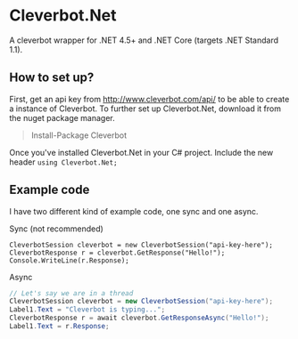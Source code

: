 # Cleverbot.Net
A cleverbot wrapper for .NET 4.5+ and .NET Core (targets .NET Standard 1.1).

## How to set up?
First, get an api key from http://www.cleverbot.com/api/ to be able to create a instance of 
Cleverbot. To further set up Cleverbot.Net, download it from the nuget package manager.
>Install-Package Cleverbot

Once you've installed Cleverbot.Net in your C# project. Include the new header `using Cleverbot.Net;`

## Example code

I have two different kind of example code, one sync and one async.

Sync (not recommended)
```Csharp
CleverbotSession cleverbot = new CleverbotSession("api-key-here");
CleverbotResponse r = cleverbot.GetResponse("Hello!");
Console.WriteLine(r.Response);
```

Async
```csharp
// Let's say we are in a thread 
CleverbotSession cleverbot = new CleverbotSession("api-key-here");
Label1.Text = "Cleverbot is typing...";
CleverbotResponse r = await cleverbot.GetResponseAsync("Hello!");
Label1.Text = r.Response;
```
